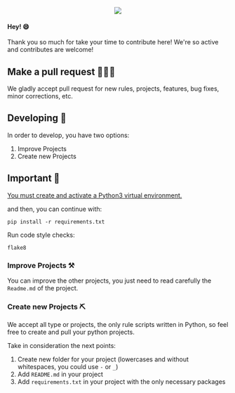 <p align="center">
<img src="https://github.com/tristanHdez18/Python-Projects/blob/main/thank-you-contributing.png?raw=true">
</p>

#### Hey! :smile:

Thank you so much for take your time to contribute here!
We're so active and contributes are welcome!

## Make a pull request 👨🏽‍💻

We gladly accept pull request for new rules, projects, features, bug fixes, minor corrections, etc.

## Developing 🔨

In order to develop, you have two options:

<ol>
  <li>Improve Projects</li>
  <li>Create new Projects</li>
</ol>

## Important 🛑

[You must create and activate a Python3 virtual environment.](https://docs.python.org/3/tutorial/venv.html)

and then, you can continue with:

`pip install -r requirements.txt`

Run code style checks:

`flake8`

### Improve Projects ⚒️

You can improve the other projects, you just need to read carefully the `Readme.md` of the project.

### Create new Projects ⛏️

We accept all type or projects, the only rule scripts written in Python, so feel free to create and pull your python projects.

Take in consideration the next points:

<ol>
    <li>Create new folder for your project (lowercases and without whitespaces, you could use <code>-</code> or <code>_</code>)</li>
    <li>Add <code>README.md</code> in your project</li>
    <li>Add <code>requirements.txt</code> in your project with the only necessary packages</li>
</ol>
